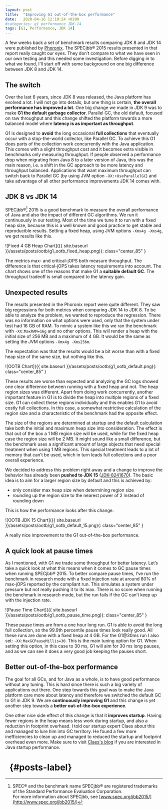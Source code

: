 ```yaml
---
layout: post
title:  "Improving G1 out-of-the-box performance"
date:   2020-04-16 12:10:24 +0200
#categories: g1 performance JDK-14
tags: [G1, Performance, JDK 14]
---
```


A few weeks back a set of benchmark results comparing JDK 8 and JDK 14 were published by [Phoronix](https://www.phoronix.com/scan.php?page=article&item=openjdk-14-benchmark). The SPECjbb® 2015 results presented in that report really caught our eyes. They don’t compare to what we have seen in our own testing and this needed some investigation. Before digging in to what we found, I'll start off with some background on one big difference between JDK 8 and JDK 14.

## The switch

Over the last 6 years, since JDK 8 was released, the Java platform has evolved a lot. I will not go into details, but one thing is certain, **the overall performance has improved a lot**. One big change we made in JDK 9 was to make **G1 the default garbage collector**. Parallel GC, the old default, focused on raw throughput and this change shifted the platform towards a more balanced model where **latency is as important as throughput**.

G1 is designed to **avoid** the long occasional **full collections** that eventually occur with a stop-the-world collector, like Parallel GC. To achieve this G1 does parts of the collection work concurrently with the Java application. This comes with a slight throughput cost and it becomes extra visible in benchmarks only measuring throughput. If people observed a performance drop when migrating from Java 8 to a later version of Java, this was the main reason, i.e. a shift in the GC approach to be more latency and throughput balanced. Applications that want maximum throughput can switch back to Parallel GC (by using JVM option `-XX:+UseParallelGC`) and take advantage of all other performance improvements JDK 14 comes with.

## JDK 8 vs JDK 14

SPECjbb®[^spec] 2015 is a good benchmark to measure the overall performance of Java and also the impact of different GC algorithms. We run it continuously in our testing. Most of the time we tune it to run with a fixed heap size, because this is a well known and good practice to get stable and reproducible results. Setting a fixed heap, using JVM options `-Xmx4g -Xms4g`, we get results like this.

![Fixed 4 GB Heap Chart]({{ site.baseurl }}/assets/posts/ootb/g1_ootb_fixed_heap.png){: class="center_85" }

The metrics max- and critical-jOPS both measure throughput. The difference is that critical-jOPS takes latency requirements into account. The chart shows one of the reasons that make G1 a **suitable default GC**. The throughput tradeoff is small compared to the latency gain.

## Unexpected results

The results presented in the Phoronix report were quite different. They saw big regressions for both metrics when comparing JDK 14 to JDK 8. To be able to analyze the problem, we wanted to reproduce the regression. There was no information on what options were used, only that the system under test had 16 GB of RAM. To mimic a system like this we ran the benchmark with `-XX:MaxRAM=16g` and no other options. This will render a heap with the initial size of 256 MB and a maximum of 4 GB. It would be the same as setting the JVM options `-Xmx4g -Xms256m`.

The expectation was that the results would be a bit worse than with a fixed heap size of the same size, but nothing like this.

![OOTB Chart]({{ site.baseurl }}/assets/posts/ootb/g1_ootb_default.png){: class="center_85" }

These results are worse than expected and analyzing the GC logs showed one clear difference between running with a fixed heap and not. The heap region sizes was different. Apart from doing work concurrently, another important feature in G1 is to divide the heap into multiple regions of a fixed size. G1 can collect these regions individually and this enables G1 to avoid costly full collections. In this case, a somewhat restrictive calculation of the region size and a characteristic of the benchmark had the opposite effect.

The size of the regions are determined at startup and the default calculation take both the initial and maximum heap size into consideration. The effect is that out of the box a 1 MB region size will be used, while for the fixed heap case the region size will be 2 MB. It might sound like a small difference, but the benchmark uses a significant amount of large objects that need special treatment when using 1 MB regions. This special treatment leads to a lot of memory that can’t be used, which in turn leads full collections and a poor overall experience.

We decided to address this problem right away and a change to improve the behavior has already been **pushed to JDK 15** ([JDK-8241670](https://hg.openjdk.java.net/jdk/jdk/rev/a54ff90a3015)). The basic idea is to aim for a larger region size by default and this is achieved by:

-   only consider max heap size when determining region size
-   rounding up the region size to the nearest power of 2 instead of rounding down

This is how the performance looks after this change.

![OOTB JDK 15 Chart]({{ site.baseurl }}/assets/posts/ootb/g1_ootb_default_15.png){: class="center_85" }

A really nice improvement to the G1 out-of-the-box performance.

## A quick look at pause times

As I mentioned, with G1 we trade some throughput for better latency. Let’s take a quick look at what this means when it comes to GC pause times when running SPECjbb® 2015. To better compare pause times, I’ve run the benchmark in research mode with a fixed injection rate at around 80% of max-jOPS reported by the compliant run. This simulates a system under pressure but not really pushing it to its max. There is no score when running the benchmark in research mode, but the run fails if the GC can’t keep up with the injection rate.

![Pause Time Chart]({{ site.baseurl }}/assets/posts/ootb/g1_ootb_pause_time.png){: class="center_85" }

These pause times are from a one hour long run. G1 is able to avoid the long full collection, so the 99.9th percentile pause times look really good. All these runs are done with a fixed heap at 4 GB. For the G1@30ms run I also set: `-XX:MaxGCPauseMillis=30`. This is the main tuning option for G1. When setting this option, in this case to 30 ms, G1 will aim for 30 ms long pauses, and as we can see it does a very good job keeping the pauses short.

## Better out-of-the-box performance

The goal for all GCs, and for Java as a whole, is to have good performance without any tuning. This is hard since there is such a big variety of applications out there. One step towards this goal was to make the Java platform care more about latency and therefore we switched the default GC to G1 in JDK 9. We are **continuously improving G1** and this change is yet another step towards a **better out-of-the-box experience**.

One other nice side effect of this change is that it **improves startup**. Having fewer regions in the heap means less work during startup, and also a reduction in footprint overhead. I told our startup expert Claes about this and managed to lure him into GC territory. He found a few more inefficiencies to clean up and managed to reduced the startup and footprint overhead even more. Make sure to visit [Claes's blog](https://cl4es.github.io/) if you are interested in Java startup performance.

# &nbsp; {#posts-label}

[^spec]: SPEC® and the benchmark name SPECjbb® are registered trademarks of the Standard Performance Evaluation Corporation. <br>For more information about SPECjbb, see [www.spec.org/jbb2015/](http://www.spec.org/jbb2015/)
